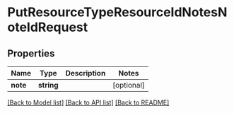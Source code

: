 # PutResourceTypeResourceIdNotesNoteIdRequest

## Properties
Name | Type | Description | Notes
------------ | ------------- | ------------- | -------------
**note** | **string** |  | [optional] 

[[Back to Model list]](../../README.md#documentation-for-models) [[Back to API list]](../../README.md#documentation-for-api-endpoints) [[Back to README]](../../README.md)

